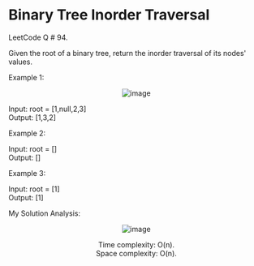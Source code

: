 # Binary Tree Inorder Traversal

LeetCode Q # 94.

Given the root of a binary tree, return the inorder traversal of its nodes' values.

Example 1:

<div align = "center">
  
  ![image](https://github.com/xo-azeem/Binary-Tree-Inorder-Traversal-LeetCode/assets/171427226/9a5b8b5d-ddf0-4035-841e-24b79f1f896a)

</div>

Input: root = [1,null,2,3]</br>
Output: [1,3,2]

Example 2:

Input: root = []</br>
Output: []

Example 3:

Input: root = [1]</br>
Output: [1]

My Solution Analysis:

<div align = "center">

  ![image](https://github.com/xo-azeem/Binary-Tree-Inorder-Traversal-LeetCode/assets/171427226/377289e9-271a-4b84-815e-5d1a92be243e)

  Time complexity: O(n).</br>Space complexity: O(n).
</div>
